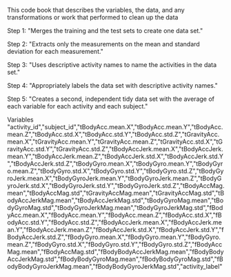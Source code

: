 This code book that describes the variables, the data, and any transformations or work that performed to clean up the data

Step 1: "Merges the training and the test sets to create one data set."

Step 2: "Extracts only the measurements on the mean and standard deviation for each measurement."

Step 3: "Uses descriptive activity names to name the activities in the data set."

Step 4: "Appropriately labels the data set with descriptive activity names."

Step 5: "Creates a second, independent tidy data set with the average of each variable for each activity and each subject." 

Variables
"activity_id","subject_id","tBodyAcc.mean.X","tBodyAcc.mean.Y","tBodyAcc.mean.Z","tBodyAcc.std.X","tBodyAcc.std.Y","tBodyAcc.std.Z","tGravityAcc.mean.X","tGravityAcc.mean.Y","tGravityAcc.mean.Z","tGravityAcc.std.X","tGravityAcc.std.Y","tGravityAcc.std.Z","tBodyAccJerk.mean.X","tBodyAccJerk.mean.Y","tBodyAccJerk.mean.Z","tBodyAccJerk.std.X","tBodyAccJerk.std.Y","tBodyAccJerk.std.Z","tBodyGyro.mean.X","tBodyGyro.mean.Y","tBodyGyro.mean.Z","tBodyGyro.std.X","tBodyGyro.std.Y","tBodyGyro.std.Z","tBodyGyroJerk.mean.X","tBodyGyroJerk.mean.Y","tBodyGyroJerk.mean.Z","tBodyGyroJerk.std.X","tBodyGyroJerk.std.Y","tBodyGyroJerk.std.Z","tBodyAccMag.mean","tBodyAccMag.std","tGravityAccMag.mean","tGravityAccMag.std","tBodyAccJerkMag.mean","tBodyAccJerkMag.std","tBodyGyroMag.mean","tBodyGyroMag.std","tBodyGyroJerkMag.mean","tBodyGyroJerkMag.std","fBodyAcc.mean.X","fBodyAcc.mean.Y","fBodyAcc.mean.Z","fBodyAcc.std.X","fBodyAcc.std.Y","fBodyAcc.std.Z","fBodyAccJerk.mean.X","fBodyAccJerk.mean.Y","fBodyAccJerk.mean.Z","fBodyAccJerk.std.X","fBodyAccJerk.std.Y","fBodyAccJerk.std.Z","fBodyGyro.mean.X","fBodyGyro.mean.Y","fBodyGyro.mean.Z","fBodyGyro.std.X","fBodyGyro.std.Y","fBodyGyro.std.Z","fBodyAccMag.mean","fBodyAccMag.std","fBodyBodyAccJerkMag.mean","fBodyBodyAccJerkMag.std","fBodyBodyGyroMag.mean","fBodyBodyGyroMag.std","fBodyBodyGyroJerkMag.mean","fBodyBodyGyroJerkMag.std","activity_label"
